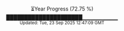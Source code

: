 <p align="center">
⏳Year Progress (72.75 %) <br>
█████████████████████▁▁▁▁▁▁▁▁▁ <br>
<sub>Updated: Tue, 23 Sep 2025 12:47:09 GMT</sub>
</p>

